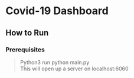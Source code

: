 # Covid-19 Dashboard

## How to Run
### Prerequisites
>Python3
run python main.py  
This will open up a server on localhost:6060
